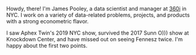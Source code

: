 Howdy, there! I'm James Pooley, a data scientist and manager at [360i](https://360i.com/capabilities/analytics/) in NYC. I work on a variety of
data-related problems, projects, and products with a strong econometric flavor.

I saw Aphex Twin's 2019 NYC show, survived the 2017 Sunn O))) show at
Knockdown Center, and have missed out on seeing Fennesz twice. I'm happy
about the first two points.

